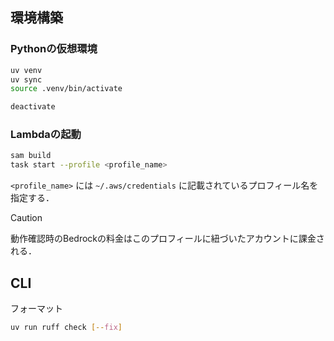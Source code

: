 ## 環境構築

### Pythonの仮想環境

```sh
uv venv
uv sync
source .venv/bin/activate

deactivate
```

### Lambdaの起動

```sh
sam build
task start --profile <profile_name>
```

`<profile_name>` には `~/.aws/credentials` に記載されているプロフィール名を指定する．

> [!CAUTION]
> 動作確認時のBedrockの料金はこのプロフィールに紐づいたアカウントに課金される．

## CLI

フォーマット
```sh
uv run ruff check [--fix]
```
